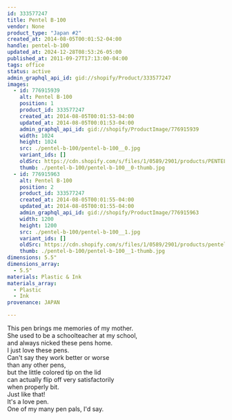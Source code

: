 ```yaml
---
id: 333577247
title: Pentel B-100
vendor: None
product_type: "Japan #2"
created_at: 2014-08-05T00:01:52-04:00
handle: pentel-b-100
updated_at: 2024-12-28T08:53:26-05:00
published_at: 2011-09-27T17:13:00-04:00
tags: office
status: active
admin_graphql_api_id: gid://shopify/Product/333577247
images:
  - id: 776915939
    alt: Pentel B-100
    position: 1
    product_id: 333577247
    created_at: 2014-08-05T00:01:53-04:00
    updated_at: 2014-08-05T00:01:53-04:00
    admin_graphql_api_id: gid://shopify/ProductImage/776915939
    width: 1024
    height: 1024
    src: ./pentel-b-100/pentel-b-100__0.jpg
    variant_ids: []
    oldSrc: https://cdn.shopify.com/s/files/1/0589/2901/products/PENTEL_B_100.jpeg?v=1407211313
    thumb: ./pentel-b-100/pentel-b-100__0-thumb.jpg
  - id: 776915963
    alt: Pentel B-100
    position: 2
    product_id: 333577247
    created_at: 2014-08-05T00:01:55-04:00
    updated_at: 2014-08-05T00:01:55-04:00
    admin_graphql_api_id: gid://shopify/ProductImage/776915963
    width: 1200
    height: 1200
    src: ./pentel-b-100/pentel-b-100__1.jpg
    variant_ids: []
    oldSrc: https://cdn.shopify.com/s/files/1/0589/2901/products/pentelred.jpeg?v=1407211315
    thumb: ./pentel-b-100/pentel-b-100__1-thumb.jpg
dimensions: 5.5"
dimensions_array:
  - 5.5"
materials: Plastic & Ink
materials_array:
  - Plastic
  - Ink
provenance: JAPAN

---
```


This pen brings me memories of my mother.  
She used to be a schoolteacher at my school,  
and always nicked these pens home.  
I just love these pens.  
Can't say they work better or worse  
than any other pens,  
but the little colored tip on the lid  
can actually flip off very satisfactorily  
when properly bit.  
Just like that!  
It's a love pen.  
One of my many pen pals, I'd say.